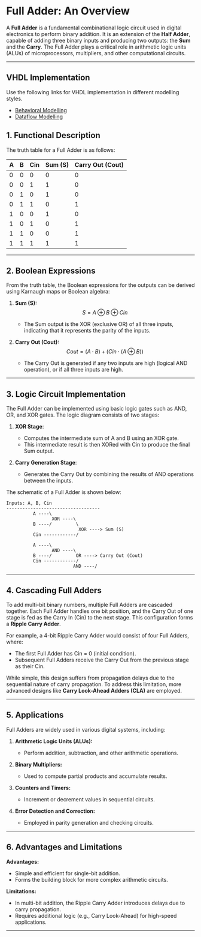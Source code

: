 # Full Adder: An Overview

A **Full Adder** is a fundamental combinational logic circuit used in digital electronics to perform binary addition. It is an extension of the **Half Adder**, capable of adding three binary inputs and producing two outputs: the **Sum** and the **Carry**. The Full Adder plays a critical role in arithmetic logic units (ALUs) of microprocessors, multipliers, and other computational circuits.

---
## **VHDL Implementation**

Use the following links for VHDL implementation in different modelling styles.
  - [Behavioral Modelling](fulladder/behavioral)
  - [Dataflow Modelling](fulladder/dataflow)
     
## **1. Functional Description**

The truth table for a Full Adder is as follows:

| A | B | Cin | Sum (S) | Carry Out (Cout) |
|---|---|-----|---------|------------------|
| 0 | 0 |  0  |    0    |        0         |
| 0 | 0 |  1  |    1    |        0         |
| 0 | 1 |  0  |    1    |        0         |
| 0 | 1 |  1  |    0    |        1         |
| 1 | 0 |  0  |    1    |        0         |
| 1 | 0 |  1  |    0    |        1         |
| 1 | 1 |  0  |    0    |        1         |
| 1 | 1 |  1  |    1    |        1         |

---

## **2. Boolean Expressions**

From the truth table, the Boolean expressions for the outputs can be derived using Karnaugh maps or Boolean algebra:

1. **Sum (S):**
   $$
   S = A \oplus B \oplus Cin
   $$
   - The Sum output is the XOR (exclusive OR) of all three inputs, indicating that it represents the parity of the inputs.

2. **Carry Out (Cout):**
   $$
   Cout = (A \cdot B) + (Cin \cdot (A \oplus B))
   $$
   - The Carry Out is generated if any two inputs are high (logical AND operation), or if all three inputs are high.

---

## **3. Logic Circuit Implementation**

The Full Adder can be implemented using basic logic gates such as AND, OR, and XOR gates. The logic diagram consists of two stages:

1. **XOR Stage**:
   - Computes the intermediate sum of A and B using an XOR gate.
   - This intermediate result is then XORed with Cin to produce the final Sum output.

2. **Carry Generation Stage**:
   - Generates the Carry Out by combining the results of AND operations between the inputs.

The schematic of a Full Adder is shown below:

```
Inputs: A, B, Cin
-----------------------------------
          A ----\
                 XOR ----\
          B ----/         \
                           XOR ----> Sum (S)
          Cin ------------/
          
          A ----\
                 AND ----\
          B ----/         OR ----> Carry Out (Cout)
          Cin ------------/
                         AND ----/
```

---

## **4. Cascading Full Adders**

To add multi-bit binary numbers, multiple Full Adders are cascaded together. Each Full Adder handles one bit position, and the Carry Out of one stage is fed as the Carry In (Cin) to the next stage. This configuration forms a **Ripple Carry Adder**.

For example, a 4-bit Ripple Carry Adder would consist of four Full Adders, where:

- The first Full Adder has Cin = 0 (initial condition).
- Subsequent Full Adders receive the Carry Out from the previous stage as their Cin.

While simple, this design suffers from propagation delays due to the sequential nature of carry propagation. To address this limitation, more advanced designs like **Carry Look-Ahead Adders (CLA)** are employed.

---

## **5. Applications**

Full Adders are widely used in various digital systems, including:

1. **Arithmetic Logic Units (ALUs):**
   - Perform addition, subtraction, and other arithmetic operations.

2. **Binary Multipliers:**
   - Used to compute partial products and accumulate results.

3. **Counters and Timers:**
   - Increment or decrement values in sequential circuits.

4. **Error Detection and Correction:**
   - Employed in parity generation and checking circuits.

---

## **6. Advantages and Limitations**

**Advantages:**
- Simple and efficient for single-bit addition.
- Forms the building block for more complex arithmetic circuits.

**Limitations:**
- In multi-bit addition, the Ripple Carry Adder introduces delays due to carry propagation.
- Requires additional logic (e.g., Carry Look-Ahead) for high-speed applications.

---
